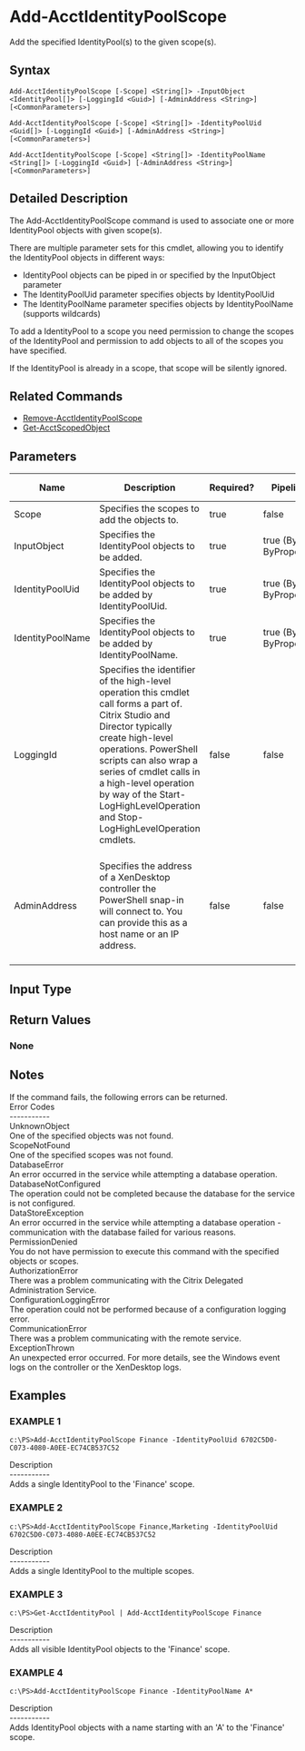 ﻿# Add-AcctIdentityPoolScope

   Add the specified IdentityPool(s) to the given scope(s).

## Syntax
```
Add-AcctIdentityPoolScope [-Scope] <String[]> -InputObject <IdentityPool[]> [-LoggingId <Guid>] [-AdminAddress <String>] [<CommonParameters>]

Add-AcctIdentityPoolScope [-Scope] <String[]> -IdentityPoolUid <Guid[]> [-LoggingId <Guid>] [-AdminAddress <String>] [<CommonParameters>]

Add-AcctIdentityPoolScope [-Scope] <String[]> -IdentityPoolName <String[]> [-LoggingId <Guid>] [-AdminAddress <String>] [<CommonParameters>]
```

## Detailed Description
   The Add-AcctIdentityPoolScope command is used to associate one or more IdentityPool objects with given scope(s).

There are multiple parameter sets for this cmdlet, allowing you to identify the IdentityPool objects in different ways: 
 - IdentityPool objects can be piped in or specified by the InputObject parameter 
 - The IdentityPoolUid parameter specifies objects by IdentityPoolUid 
 - The IdentityPoolName parameter specifies objects by IdentityPoolName (supports wildcards)

To add a IdentityPool to a scope you need permission to change the scopes of the IdentityPool and permission to add objects to all of the scopes you have specified.

If the IdentityPool is already in a scope, that scope will be silently ignored.

## Related Commands
  * [Remove-AcctIdentityPoolScope](Remove-AcctIdentityPoolScope.html)
  * [Get-AcctScopedObject](Get-AcctScopedObject.html)
## Parameters

| Name   | Description | Required? | Pipeline Input | Default Value |
| --- | --- | --- | --- | --- |
| Scope | Specifies the scopes to add the objects to. | true | false |  |
| InputObject | Specifies the IdentityPool objects to be added. | true | true (ByValue, ByPropertyName) |  |
| IdentityPoolUid | Specifies the IdentityPool objects to be added by IdentityPoolUid. | true | true (ByValue, ByPropertyName) |  |
| IdentityPoolName | Specifies the IdentityPool objects to be added by IdentityPoolName. | true | true (ByValue, ByPropertyName) |  |
| LoggingId | Specifies the identifier of the high-level operation this cmdlet call forms a part of. Citrix Studio and Director typically create high-level operations. PowerShell scripts can also wrap a series of cmdlet calls in a high-level operation by way of the Start-LogHighLevelOperation and Stop-LogHighLevelOperation cmdlets. | false | false |  |
| AdminAddress | Specifies the address of a XenDesktop controller the PowerShell snap-in will connect to. You can provide this as a host name or an IP address. | false | false | Localhost. Once a value is provided by any cmdlet, this value becomes the default. |

## Input Type
### 
   
## Return Values
### None
   ## Notes
   If the command fails, the following errors can be returned.<br>    Error Codes<br>    -----------<br>    UnknownObject<br>        One of the specified objects was not found.<br>    ScopeNotFound<br>        One of the specified scopes was not found.<br>    DatabaseError<br>        An error occurred in the service while attempting a database operation.<br>    DatabaseNotConfigured<br>        The operation could not be completed because the database for the service is not configured.<br>    DataStoreException<br>        An error occurred in the service while attempting a database operation - communication with the database failed for various reasons.<br>    PermissionDenied<br>        You do not have permission to execute this command with the specified objects or scopes.<br>    AuthorizationError<br>        There was a problem communicating with the Citrix Delegated Administration Service.<br>    ConfigurationLoggingError<br>        The operation could not be performed because of a configuration logging error.<br>    CommunicationError<br>        There was a problem communicating with the remote service.<br>    ExceptionThrown<br>        An unexpected error occurred.  For more details, see the Windows event logs on the controller or the XenDesktop logs.
## Examples

### EXAMPLE 1
```
c:\PS>Add-AcctIdentityPoolScope Finance -IdentityPoolUid 6702C5D0-C073-4080-A0EE-EC74CB537C52
```
   Description<br>-----------<br>Adds a single IdentityPool to the 'Finance' scope.
### EXAMPLE 2
```
c:\PS>Add-AcctIdentityPoolScope Finance,Marketing -IdentityPoolUid 6702C5D0-C073-4080-A0EE-EC74CB537C52
```
   Description<br>-----------<br>Adds a single IdentityPool to the multiple scopes.
### EXAMPLE 3
```
c:\PS>Get-AcctIdentityPool | Add-AcctIdentityPoolScope Finance
```
   Description<br>-----------<br>Adds all visible IdentityPool objects to the 'Finance' scope.
### EXAMPLE 4
```
c:\PS>Add-AcctIdentityPoolScope Finance -IdentityPoolName A*
```
   Description<br>-----------<br>Adds IdentityPool objects with a name starting with an 'A' to the 'Finance' scope.
